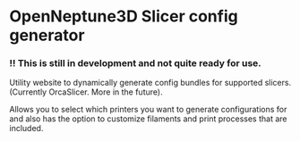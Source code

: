 # OpenNeptune3D Slicer config generator

### ‼ This is still in development and not quite ready for use.

Utility website to dynamically generate config bundles for supported slicers. (Currently OrcaSlicer. More in the future).

Allows you to select which printers you want to generate configurations for and also has the option to customize filaments and print processes that are included.